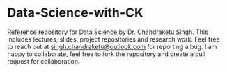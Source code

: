 # Data-Science-with-CK
Reference repository for Data Science by Dr. Chandraketu Singh. This includes lectures, slides, project repositories and research work. Feel free to reach out at  singh.chandraketu@outlook.com for reporting a bug.  I am happy to collaborate, feel free to fork the repository and create a pull request for collaboration. 
